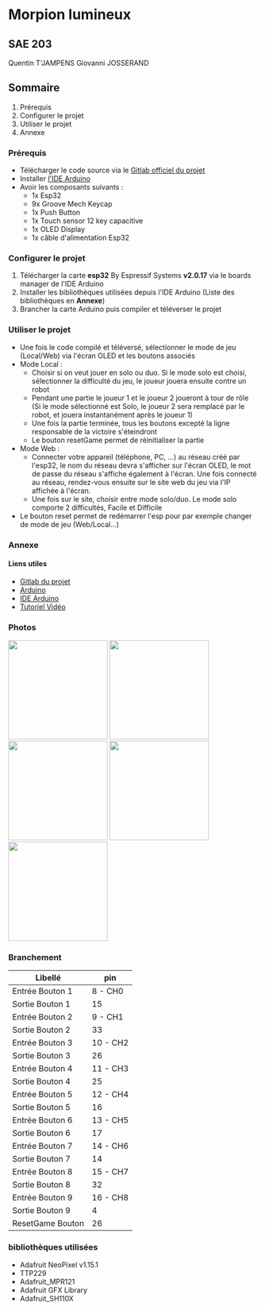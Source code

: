 # Morpion lumineux

## SAE 203

Quentin T'JAMPENS
Giovanni JOSSERAND

## Sommaire

1. Prérequis
2. Configurer le projet
3. Utiliser le projet
4. Annexe

### Prérequis

- Télécharger le code source via le [Gitlab officiel du projet](https://iutbg-gitlab.iutbourg.univ-lyon1.fr/SAE_203_2025/grA_21_Morpion_lumineaux/gra_21_morpion_lumineux_code)
- Installer [l'IDE Arduino](https://www.arduino.cc/en/software/)
- Avoir les composants suivants :
  - 1x Esp32
  - 9x Groove Mech Keycap
  - 1x Push Button
  - 1x Touch sensor 12 key capacitive
  - 1x OLED Display
  - 1x câble d'alimentation Esp32

### Configurer le projet

1. Télécharger la carte **esp32** By Espressif Systems **v2.0.17** via le boards manager de l'IDE Arduino
2. Installer les bibliothèques utilisées depuis l'IDE Arduino (Liste des bibliothèques en **Annexe**)
3. Brancher la carte Arduino puis compiler et téléverser le projet

### Utiliser le projet

- Une fois le code compilé et téléversé, sélectionner le mode de jeu (Local/Web) via l'écran OLED et les boutons associés
- Mode Local :
  - Choisir si on veut jouer en solo ou duo. Si le mode solo est choisi, sélectionner la difficulté du jeu, le joueur jouera ensuite contre un robot
  - Pendant une partie le joueur 1 et le joueur 2 joueront à tour de rôle (Si le mode sélectionné est Solo, le joueur 2 sera remplacé par le robot, et jouera instantanément après le joueur 1)
  - Une fois la partie terminée, tous les boutons excepté la ligne responsable de la victoire s'éteindront
  - Le bouton resetGame permet de réinitialiser la partie
- Mode Web :
  - Connecter votre appareil (téléphone, PC, ...) au réseau créé par l'esp32, le nom du réseau devra s'afficher sur l'écran OLED, le mot de passe du réseau s'affiche également à l'écran. Une fois connecté au réseau, rendez-vous ensuite sur le site web du jeu via l'IP affichée à l'écran.
  - Une fois sur le site, choisir entre mode solo/duo. Le mode solo comporte 2 difficultés, Facile et Difficile
- Le bouton reset permet de redémarrer l'esp pour par exemple changer de mode de jeu (Web/Local...)

### Annexe

#### Liens utiles
- [Gitlab du projet](https://iutbg-gitlab.iutbourg.univ-lyon1.fr/SAE_203_2025/grA_21_Morpion_lumineaux/gra_21_morpion_lumineux_code)
- [Arduino](https://www.arduino.cc/)
- [IDE Arduino](https://www.arduino.cc/en/software/)
- [Tutoriel Vidéo](https://exemple.com)

### Photos

<img src="https://iutbg-gitlab.iutbourg.univ-lyon1.fr/SAE_203_2025/grA_21_Morpion_lumineaux/gra_21_morpion_lumineaux_images/-/raw/main/ledsOff.jpg?ref_type=heads" height=200>
<img src="https://iutbg-gitlab.iutbourg.univ-lyon1.fr/SAE_203_2025/grA_21_Morpion_lumineaux/gra_21_morpion_lumineaux_images/-/raw/main/ledsOn.jpg?ref_type=heads" height=200>
<img src="https://iutbg-gitlab.iutbourg.univ-lyon1.fr/SAE_203_2025/grA_21_Morpion_lumineaux/gra_21_morpion_lumineaux_images/-/raw/main/oled.png?ref_type=heads" height=200>
<https://iutbg-gitlab.iutbourg.univ-lyon1.fr/SAE_203_2025/grA_21_Morpion_lumineaux/gra_21_morpion_lumineaux_images/-/raw/main/3.jpg?ref_type=heads" height=200>
<img src="https://iutbg-gitlab.iutbourg.univ-lyon1.fr/SAE_203_2025/grA_21_Morpion_lumineaux/gra_21_morpion_lumineaux_images/-/raw/main/2.jpg?ref_type=heads" height=200>
<img src="https://iutbg-gitlab.iutbourg.univ-lyon1.fr/SAE_203_2025/grA_21_Morpion_lumineaux/gra_21_morpion_lumineaux_images/-/raw/main/1.jpg?ref_type=heads" height=200>

### Branchement

Libellé | pin
| -- | -- |
Entrée Bouton 1 | 8 - CH0
Sortie Bouton 1 | 15
Entrée Bouton 2 | 9 - CH1
Sortie Bouton 2 | 33
Entrée Bouton 3 | 10 - CH2
Sortie Bouton 3 | 26
Entrée Bouton 4 | 11 - CH3
Sortie Bouton 4 | 25
Entrée Bouton 5 | 12 - CH4
Sortie Bouton 5 | 16
Entrée Bouton 6 | 13 - CH5
Sortie Bouton 6 | 17
Entrée Bouton 7 | 14 - CH6
Sortie Bouton 7 | 14
Entrée Bouton 8 | 15 - CH7
Sortie Bouton 8 | 32
Entrée Bouton 9 | 16 - CH8
Sortie Bouton 9 | 4
ResetGame Bouton | 26


### bibliothèques utilisées

- Adafruit NeoPixel v1.15.1
- TTP229
- Adafruit_MPR121
- Adafruit GFX Library
- Adafruit_SH110X
